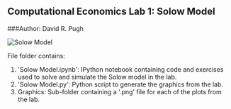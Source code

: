 Computational Economics Lab 1: Solow Model
------------------------------------

###Author: David R. Pugh

![Solow Model](https://github.com/davidrpugh/Computational-Economics/blob/master/Solow/Graphics/Solow-Model-Diagram.png)

File folder contains:

1.   'Solow Model.ipynb': IPython notebook containing code and exercises
     used to solve and simulate the Solow model in the lab.
2.   'Solow Model.py': Python script to generate the graphics from the
     lab.
3.  Graphics: Sub-folder containing a '.png' file for each of the
     plots from the lab.  

